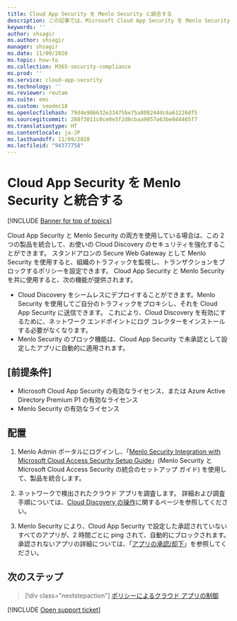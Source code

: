 ```yaml
---
title: Cloud App Security を Menlo Security と統合する
description: この記事では、Microsoft Cloud App Security を Menlo Security と統合し、シームレスな Cloud Discovery と、承認されていないアプリの自動ブロックを実現する方法について説明します。
keywords: ''
author: shsagir
ms.author: shsagir
manager: shsagir
ms.date: 11/09/2020
ms.topic: how-to
ms.collection: M365-security-compliance
ms.prod: ''
ms.service: cloud-app-security
ms.technology: ''
ms.reviewer: reutam
ms.suite: ems
ms.custom: seodec18
ms.openlocfilehash: 79d4e986632e33475be75a808244dc6a61226df5
ms.sourcegitcommit: 288f3011c0ce0e5f2d8cbaa9057a63be044465f7
ms.translationtype: HT
ms.contentlocale: ja-JP
ms.lasthandoff: 11/09/2020
ms.locfileid: "94377758"
---
```

# <a name="integrate-cloud-app-security-with-menlo-security"></a>Cloud App Security を Menlo Security と統合する

[!INCLUDE [Banner for top of topics](includes/banner.md)]

Cloud App Security と Menlo Security の両方を使用している場合は、この 2 つの製品を統合して、お使いの Cloud Discovery のセキュリティを強化することができます。 スタンドアロンの Secure Web Gateway として Menlo Security を使用すると、組織のトラフィックを監視し、トランザクションをブロックするポリシーを設定できます。 Cloud App Security と Menlo Security を共に使用すると、次の機能が提供されます。

- Cloud Discovery をシームレスにデプロイすることができます。Menlo Security を使用してご自分のトラフィックをプロキシし、それを Cloud App Security に送信できます。 これにより、Cloud Discovery を有効にするために、ネットワーク エンドポイントにログ コレクターをインストールする必要がなくなります。
- Menlo Security のブロック機能は、Cloud App Security で未承認として設定したアプリに自動的に適用されます。

## <a name="prerequisites"></a>[前提条件]

- Microsoft Cloud App Security の有効なライセンス、または Azure Active Directory Premium P1 の有効なライセンス
- Menlo Security の有効なライセンス

## <a name="deployment"></a>配置

1. Menlo Admin ポータルにログインし、「[Menlo Security Integration with Microsoft Cloud Access Security Setup Guide](https://admin.menlosecurity.com/docs/guides/web_admin_settings_casb.html?highlight=microsoft)」(Menlo Security と Microsoft Cloud Access Security の統合のセットアップ ガイド) を使用して、製品を統合します。

1. ネットワークで検出されたクラウド アプリを調査します。 詳細および調査手順については、[Cloud Discovery の操作](working-with-cloud-discovery-data.md)に関するページを参照してください。
1. Menlo Security により、Cloud App Security で設定した承認されていないすべてのアプリが、2 時間ごとに ping されて、自動的にブロックされます。 承認されないアプリの詳細については、「[アプリの承認/却下](governance-discovery.md#BKMK_SanctionApp)」を参照してください。

## <a name="next-steps"></a>次のステップ

> [!div class="nextstepaction"]
> [ポリシーによるクラウド アプリの制御](control-cloud-apps-with-policies.md)

[!INCLUDE [Open support ticket](includes/support.md)]
